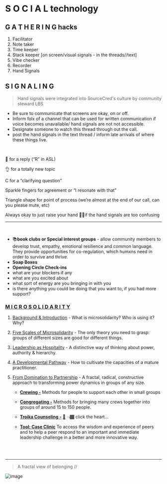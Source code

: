 # S O C I A L technology

## G A T H E R I N G hacks 

1. Facilitator
2. Note taker
3. Time keeper
4. Stack keeper [on screen/visual signals - in the threads//text]
5. Vibe checker
6. Recorder
7. Hand Signals

## S I G N A L I N G 
> Hand signals were integrated into SourceCred's culture by community steward LBS

- Be sure to communicate that screens are okay, on or off. 
- Inform folx of a channel that can be used for written communication if voice becomes unavailable/ hand signals are not not accessible.
- Designate someone to watch this thread through out the call. 
- post the hand signals in the text thread / inform late arrivals of where these things live.

<br>

🤞 for a reply (“R” in ASL)

👌 for a totally new topic

C for a “clarifying question"

Sparkle fingers for agreement or “I resonate with that"

Triangle shape for point of process (we’re almost at the end of our call, can you please mute, etc) 

Always okay to just raise your hand 🤚🏻if the hand signals are too confusing

---

<br>

- 📚**book clubs or Special interest groups** - allow community members to develop trust, empathy, emotional resilience and common language. They provide opportunities for co-regulation, which humxns need in order to survive and thrive.
- **Soap Boxes**
- **Opening Circle Check-ins**
 - what are your blockers if any 
 - what are you excited about
 - what sort of energy are you bringing in with you 
 - is there anything you could be doing that you want to, if you had more support?


### [M I C R O S O L I D A R I T Y](https://www.microsolidarity.cc/)

1. [Background & Introduction](https://www.microsolidarity.cc/essays/background-and-introduction) - What is microsolidarity? Who is using it? Why?
2. [Five Scales of Microsolidarity](https://www.microsolidarity.cc/essays/five-scales-of-microsolidarity) - The only theory you need to grasp: groups of different sizes are good for different things.
3. [Leadership as Hospitality](https://www.microsolidarity.cc/essays/leadership-as-hospitality) - A distinctive way of thinking about power, authority & hierarchy.
4. [A Developmental Pathway](https://www.microsolidarity.cc/essays/a-developmental-pathway) - How to cultivate the capacities of a mature practitioner.
5. [From Domination to Partnership](https://www.microsolidarity.cc/essays/from-domination-to-partnership) - A fractal, radical, constructive approach to transforming power dynamics in groups of any size.

    - [**Crewing -**](https://www.microsolidarity.cc/practices/crewing) Methods for people to support each other in small groups

    - [**Congregating -**](https://www.microsolidarity.cc/practices/congregating) Methods for bringing many crews together into groups of around 15 to 150 people.

    - [**Troika Counseling -**](https://www.liberatingstructures.com/8-troika-consulting/) [🤍](https://user-images.githubusercontent.com/75811965/161408479-4458735b-d52e-46eb-af23-82e8129c93a2.png) 👈🏾 click the heart...

    - [**Tool: Case Clinic**](https://www.presencing.org/files/tools/PI_Tool_CaseClinic.pdf) To access the wisdom and experience of peers and to help a peer respond to an important and
immediate leadership challenge in a better and more innovative way. 

<br>
<br>

---
> A fractal view of belonging // 

![image](https://user-images.githubusercontent.com/75811965/161408553-aa2c5e0f-9238-44f2-8e56-5550fa314458.png)
